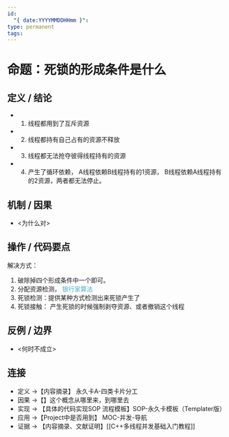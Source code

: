 ```yaml
---
id:
  "{ date:YYYYMMDDHHmm }":
type: permanent
tags:
---
```

# 命题：死锁的形成条件是什么
## 定义 / 结论
- 1. 线程都用到了互斥资源
- 2. 线程都持有自己占有的资源不释放
- 3. 线程都无法抢夺彼得线程持有的资源
- 4. 产生了循环依赖， A线程依赖B线程持有的1资源， B线程依赖A线程持有的2资源，两者都无法停止。
## 机制 / 因果
- <为什么对>

## 操作 / 代码要点
解决方式：
1. 破除掉四个形成条件中一个即可。
2. 分配资源检测， <font color="#4bacc6">银行家算法</font>
3. 死锁检测：提供某种方式检测出来死锁产生了
4. 死锁接触： 产生死锁的时候强制剥夺资源、或者撤销这个线程

## 反例 / 边界
- <何时不成立>


## 连接
- 定义 →【内容摘录】 永久卡A-四类卡片分工
- 因果 →【】这个概念从哪里来，到哪里去
- 实现 → 【具体的代码实现SOP 流程模板】SOP-永久卡模板（Templater版）
- 应用 →【Project中是否用到】 MOC-并发-导航
- 证据 → 【内容摘录、文献证明】[[C++多线程并发基础入门教程]]

